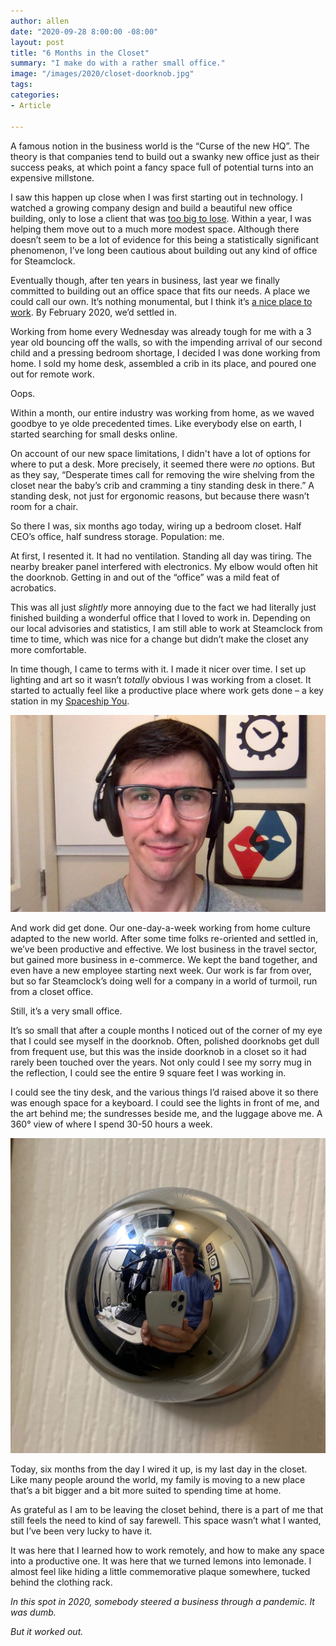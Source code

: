 ```yaml
---
author: allen
date: "2020-09-28 8:00:00 -08:00"
layout: post
title: "6 Months in the Closet"
summary: "I make do with a rather small office."
image: "/images/2020/closet-doorknob.jpg"
tags:
categories:
- Article

---
```


A famous notion in the business world is the “Curse of the new HQ”. The theory is that companies tend to build out a swanky new office just as their success peaks, at which point a fancy space full of potential turns into an expensive millstone.

I saw this happen up close when I was first starting out in technology. I watched a growing company design and build a beautiful new office building, only to lose a client that was [too big to lose](https://allenpike.com/2018/the-big-deal). Within a year, I was helping them move out to a much more modest space. Although there doesn’t seem to be a lot of evidence for this being a statistically significant phenomenon, I’ve long been cautious about building out any kind of office for Steamclock.

Eventually though, after ten years in business, last year we finally committed to building out an office space that fits our needs. A place we could call our own. It’s nothing monumental, but I think it’s [a nice place to work](https://twitter.com/steamclocksw/status/1208116886262562816/photo/1). By February 2020, we’d settled in. 

Working from home every Wednesday was already tough for me with a 3 year old bouncing off the walls, so with the impending arrival of our second child and a pressing bedroom shortage, I decided I was done working from home. I sold my home desk, assembled a crib in its place, and poured one out for remote work.

Oops.

Within a month, our entire industry was working from home, as we waved goodbye to ye olde precedented times. Like everybody else on earth, I started searching for small desks online.

On account of our new space limitations, I didn't have a lot of options for where to put a desk. More precisely, it seemed there were *no* options. But as they say, “Desperate times call for removing the wire shelving from the closet near the baby’s crib and cramming a tiny standing desk in there.” A standing desk, not just for ergonomic reasons, but because there wasn’t room for a chair.

So there I was, six months ago today, wiring up a bedroom closet. Half CEO’s office, half sundress storage. Population: me.

At first, I resented it. It had no ventilation. Standing all day was tiring. The nearby breaker panel interfered with electronics. My elbow would often hit the doorknob. Getting in and out of the “office” was a mild feat of acrobatics.

This was all just *slightly* more annoying due to the fact we had literally just finished building a wonderful office that I loved to work in. Depending on our local advisories and statistics, I am still able to work at Steamclock from time to time, which was nice for a change but didn’t make the closet any more comfortable.

In time though, I came to terms with it. I made it nicer over time. I set up lighting and art so it wasn’t *totally* obvious I was working from a closet. It started to actually feel like a productive place where work gets done – a key station in my [Spaceship You](https://www.youtube.com/watch?v=snAhsXyO3Ck&feature=emb_title).

<img src="/images/2020/closet-cam.jpg"> 

And work did get done. Our one-day-a-week working from home culture adapted to the new world. After some time folks re-oriented and settled in, we’ve been productive and effective. We lost business in the travel sector, but gained more business in e-commerce. We kept the band together, and even have a new employee starting next week. Our work is far from over, but so far Steamclock’s doing well for a company in a world of turmoil, run from a closet office.

Still, it’s a very small office.

It’s so small that after a couple months I noticed out of the corner of my eye that I could see myself in the doorknob. Often, polished doorknobs get dull from frequent use, but this was the inside doorknob in a closet so it had rarely been touched over the years. Not only could I see my sorry mug in the reflection, I could see the entire 9 square feet I was working in.

I could see the tiny desk, and the various things I’d raised above it so there was enough space for a keyboard. I could see the lights in front of me, and the art behind me; the sundresses beside me, and the luggage above me. A 360° view of where I spend 30-50 hours a week.

<img src="/images/2020/closet-doorknob.jpg"> 

Today, six months from the day I wired it up, is my last day in the closet. Like many people around the world, my family is moving to a new place that’s a bit bigger and a bit more suited to spending time at home. 

As grateful as I am to be leaving the closet behind, there is a part of me that still feels the need to kind of say farewell. This space wasn’t what I wanted, but I’ve been very lucky to have it.

It was here that I learned how to work remotely, and how to make any space into a productive one. It was here that we turned lemons into lemonade. I almost feel like hiding a little commemorative plaque somewhere, tucked behind the clothing rack.

*In this spot in 2020, somebody steered a business through a pandemic. It was dumb.*

*But it worked out.*

